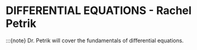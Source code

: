 # DIFFERENTIAL EQUATIONS - Rachel Petrik
:::{note}
Dr. Petrik will cover the fundamentals of differential equations.
